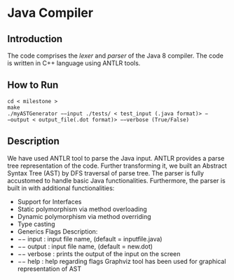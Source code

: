 # Java Compiler
## Introduction
The code comprises the _lexer_ and _parser_ of the Java 8 compiler. The code is written in C++ language using ANTLR tools.

## How to Run
  ``` 
  cd < milestone >
  make
  ./myASTGenerator −−input ./tests/ < test_input (.java format)> −−output < output_file(.dot format)> −−verbose (True/False)
  ```

## Description

We have used ANTLR tool to parse the Java input. ANTLR provides a parse tree representation
of the code. Further transforming it, we built an Abstract Syntax Tree (AST) by DFS traversal of
parse tree.
The parser is fully accustomed to handle basic Java functionalities. Furthermore, the parser is built in with additional functionalities:
  * Support for Interfaces
  * Static polymorphism via method overloading
  * Dynamic polymorphism via method overriding
  * Type casting
  * Generics
Flags Description:
  * −− input : input file name, (default = inputfile.java)
  * −− output : input file name, (default = new.dot)
  * −− verbose : prints the output of the input on the screen
  * −− help : help regarding flags
Graphviz tool has been used for graphical representation of AST
